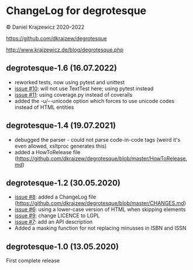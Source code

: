 ChangeLog for degrotesque
=========================

&copy; Daniel Krajzewicz 2020&ndash;2022

https://github.com/dkrajzew/degrotesque

http://www.krajzewicz.de/blog/degrotesque.php


degrotesque-1.6 (16.07.2022)
----------------------------
* reworked tests, now using pytest and unittest
* [issue #10](https://github.com/dkrajzew/degrotesque/issues/10): will not use TextTest here; using pytest instead 
* [issue #11](https://github.com/dkrajzew/degrotesque/issues/11): using coverage.py instead of coveralls
* added the -u/--unicode option which forces to use unicode codes instead of HTML entities

degrotesque-1.4 (19.07.2021)
----------------------------
* debugged the parser - could not parse code-in-code tags (weird it's even allowed, xsltproc generates this)
* added a HowToRelease file (https://github.com/dkrajzew/degrotesque/blob/master/HowToRelease.md)

degrotesque-1.2 (30.05.2020)
----------------------------
* [issue #8](https://github.com/dkrajzew/degrotesque/issues/8): added a ChangeLog file (https://github.com/dkrajzew/degrotesque/blob/master/CHANGES.md) 
* [issue #6](https://github.com/dkrajzew/degrotesque/issues/6): using a lower-case version of HTML when skipping elements
* [issue #9](https://github.com/dkrajzew/degrotesque/issues/9): change LICENCE to LGPL
* [issue #7](https://github.com/dkrajzew/degrotesque/issues/7): add an API description
* Added a masking function for not replacing minusses in ISBN and ISSN

degrotesque-1.0 (13.05.2020)
----------------------------
First complete release




